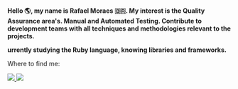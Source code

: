 **Hello :earth_americas:, my name is Rafael Moraes :brazil:. My interest is the Quality Assurance area's. Manual and Automated Testing. Contribute to development teams with all techniques and methodologies relevant to the projects.**

**urrently studying the Ruby language, knowing libraries and frameworks.**

Where to find me:  <br>

<a href="https://www.linkedin.com/in/rafamoraesp" alt="linkedin" target="_blank">

<img src="https://img.shields.io/badge/LinkedIn-%230077B5.svg?&style=flat-square&logo=linkedin&logoColor=white">

</a>

<a href="mailto:<rafamoraesp@gmail.com>" alt="gmail" target="_blank">
<img src="https://img.shields.io/badge/-Gmail-FF0000?style=flat-square&labelColor=FF0000&logo=gmail&logoColor=white&link=mailto:<rafamoraesp@gmail.com>" /></a> 
